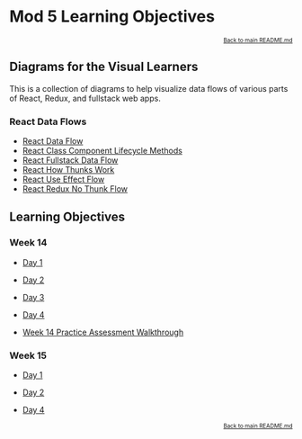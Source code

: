 # Mod 5 Learning Objectives

<p align="right" style="font-size:10px">
  <a href="../README.md">Back to main README.md</a>
</p>

## Diagrams for the Visual Learners

This is a collection of diagrams to help visualize data flows of various parts
of React, Redux, and fullstack web apps.

### React Data Flows

- [React Data Flow][react-data-flow]
- [React Class Component Lifecycle Methods][react-class-component-lifecycle]
- [React Fullstack Data Flow][react-fullstack-data-flow]
- [React How Thunks Work][react-how-thunks-work]
- [React Use Effect Flow][react-use-effect-flow]
- [React Redux No Thunk Flow][react-redux-no-thunk]

[data-flow]: ./assets/react-data-flow.png
[class-component-lifecycle]: ./assets/react-class-component-lifecycle.png
[fullstack-data-flow]: ./assets/react-fullstack-dataflow.pdf
[how-thunks-work]: ./assets/react-how-thunks-work.pdf
[use-effect-flow]: ./assets/react-use-effect-flow.png
[redux-nothunk]: ./assets/react-redux-no-thunk.png

## Learning Objectives

### Week 14

- [Day 1](./w14-d1.md)

- [Day 2](./w14-d2.md)

- [Day 3](./w14-d3.md)

- [Day 4](./w14-d4.md)

- [Week 14 Practice Assessment Walkthrough](w14-practice-assessment.md)

### Week 15

- [Day 1](./w15-d1.md)

- [Day 2](./w15-d2.md)

- [Day 4](./w15-d4.md)

<p align="right" style="font-size:10px">
  <a href="../README.md">Back to main README.md</a>
</p>

[react-data-flow]: ../assets/react-data-flow.png
[react-class-component-lifecycle]: ../assets/react-class-component-lifecycle.png
[react-fullstack-data-flow]: ../assets/react-fullstack-dataflow.pdf
[react-how-thunks-work]: ../assets/react-how-thunks-work.pdf
[react-use-effect-flow]: ../assets/react-use-effect-flow.png
[react-redux-no-thunk]: ../assets/react-redux-nothunk.png
